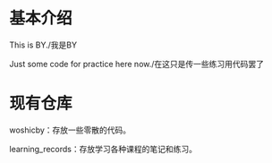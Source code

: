 # 基本介绍
This is BY./我是BY

Just some code for practice here now./在这只是传一些练习用代码罢了

# 现有仓库
woshicby：存放一些零散的代码。

learning_records：存放学习各种课程的笔记和练习。

<!---
woshicby/woshicby is a ✨ special ✨ repository because its `README.md` (this file) appears on your GitHub profile.
You can click the Preview link to take a look at your changes.
--->
